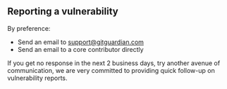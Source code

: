 ## Reporting a vulnerability

By preference:

- Send an email to support@gitguardian.com
- Send an email to a core contributor directly

If you get no response in the next 2 business days, try another avenue of communication, we are very committed to providing quick follow-up on vulnerability reports.

